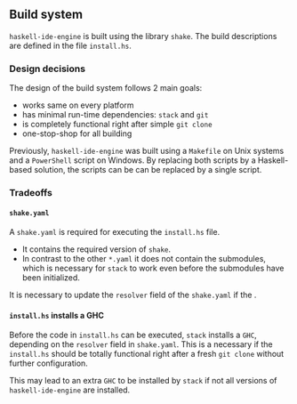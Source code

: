 ## Build system

`haskell-ide-engine` is built using the library `shake`. The build descriptions are defined in the file `install.hs`.

### Design decisions

The design of the build system follows 2 main goals:

* works same on every platform
* has minimal run-time dependencies: `stack` and `git`
* is completely functional right after simple `git clone`
* one-stop-shop for all building

Previously, `haskell-ide-engine` was built using a `Makefile` on Unix systems and a `PowerShell` script on Windows. By replacing both scripts by a Haskell-based solution, the scripts can be can be replaced by a single script.

### Tradeoffs

#### `shake.yaml`

A `shake.yaml` is required for executing the `install.hs` file.

* It contains the required version of `shake`.
* In contrast to the other `*.yaml` it does not contain the submodules, which is necessary for `stack` to work even before the submodules have been initialized.

It is necessary to update the `resolver` field of the `shake.yaml` if the .

#### `install.hs` installs a GHC

Before the code in `install.hs` can be executed, `stack` installs a `GHC`, depending on the `resolver` field in `shake.yaml`. This is a necessary if the `install.hs` should be totally functional right after a fresh `git clone` without further configuration.

This may lead to an extra `GHC` to be installed by `stack` if not all versions of `haskell-ide-engine` are installed.
